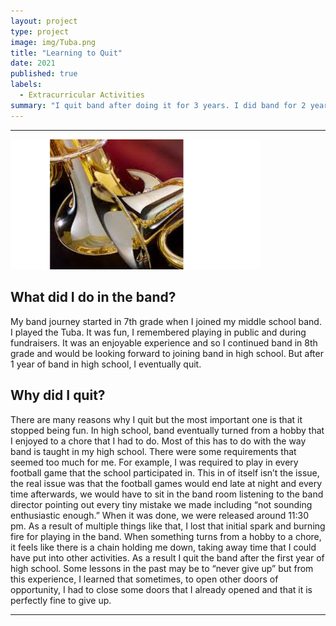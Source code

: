 ```yaml
---
layout: project
type: project
image: img/Tuba.png
title: "Learning to Quit"
date: 2021
published: true
labels:
  - Extracurricular Activities
summary: "I quit band after doing it for 3 years. I did band for 2 years in middle school and 1 year in high school."
---
```


<hr>
<img width="400px" 
     class="rounded float-start pe-4" 
     src="../img/Tuba.png" >

## What did I do in the band?
My band journey started in 7th grade when I joined my middle school band. I played the Tuba. It was fun, I remembered playing in public and during fundraisers. It was an enjoyable experience and so I continued band in 8th grade and would be looking forward to joining band in high school. But after 1 year of band in high school, I eventually quit.

## Why did I quit?
There are many reasons why I quit but the most important one is that it stopped being fun. In high school, band eventually turned from a hobby that I enjoyed to a chore that I had to do. Most of this has to do with the way band is taught in my high school. There were some requirements that seemed too much for me. For example, I was required to play in every football game that the school participated in. This in of itself isn’t the issue, the real issue was that the football games would end late at night and every time afterwards, we would have to sit in the band room listening to the band director pointing out every tiny mistake we made including “not sounding enthusiastic enough.” When it was done, we were released around 11:30 pm. As a result of multiple things like that, I lost that initial spark and burning fire for playing in the band. When something turns from a hobby to a chore, it feels like there is a chain holding me down, taking away time that I could have put into other activities. As a result I quit the band after the first year of high school. Some lessons in the past may be to “never give up” but from this experience, I learned that sometimes, to open other doors of opportunity, I had to close some doors that I already opened and that it is perfectly fine to give up.

<hr>
